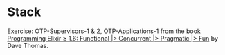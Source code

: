 # Stack

Exercise: OTP-Supervisors-1 & 2, OTP-Applications-1 from the book [Programming Elixir ≥ 1.6: Functional |> Concurrent |> Pragmatic |> Fun](https://pragprog.com/titles/elixir16/programming-elixir-1-6/) by Dave Thomas.

